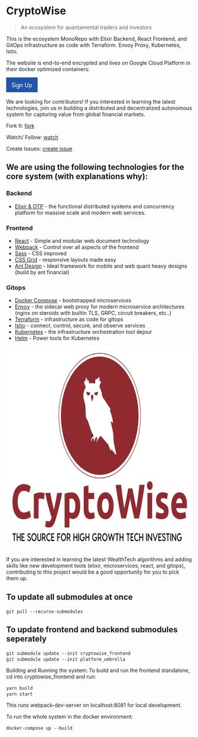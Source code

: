 # CryptoWise
> An ecosystem for quantamental traders and investors

This is the ecosystem MonoRepo with Elixir Backend, React Frontend, and GitOps infrastructure as code with Terraform. Envoy Proxy, Kubernetes, Istio.

The website is end-to-end encrypted and lives on Google Cloud Platform in their docker optimized containers:

[<img src="./misc/media/sign_up.png" height="40" width="85"/>](https://www.cryptowise.ai/signup)

<!-- Watch this Project:

[<img src="https://s18955.pcdn.co/wp-content/uploads/2018/02/github.png" width="25"/>](https://github.com/upstarter/cryptowise/subscription)
 -->

We are looking for contributors! If you interested in learning the latest technologies, join us in building
a distributed and decentralized autonomous system for capturing value from global financial markets.

Fork It:
[fork](https://github.com/upstarter/cryptowise/fork)

Watch/ Follow:
[watch](https://github.com/upstarter/cryptowise/subscription)

Create Issues:
[create issue](https://github.com/upstarter/cryptowise/issues/new)

## We are using the following technologies for the core system (with explanations why):

### Backend
- [Elixir & OTP](www.elixir-lang.org) - the functional distributed systems and concurrency platform for massive scale and modern web services.

### Frontend
- [React](www.reactjs.org) - Simple and modular web document technology
- [Webpack](www.webpack.js.org) - Control over all aspects of the frontend
- [Sass](www.sass-lang.com) - CSS improved
- [CSS Grid](https://developer.mozilla.org/en-US/docs/Web/CSS/CSS_Grid_Layout) - responsive layouts made easy
- [Ant Design](www.ant.design) - Ideal framework for mobile and web quant heavy designs (build by ant financial)

### Gitops
- [Docker Compose](www.docker.com) - bootstrapped microservices
- [Envoy](www.envoyproxy.io) - the sidecar web proxy for modern microservice architectures (nginx on steroids with builtin TLS, GRPC, circuit breakers, etc..)
- [Terraform](www.terraform.io) - infrastructure as code for gitops
- [Istio](www.istio.io) - connect, control, secure, and observe services
- [Kubernetes](www.kubernetes.io) - the infrastructure orchestration tool dejour
- [Helm](www.helm.sh) - Power tools for Kubernetes
 <!-- ![](./docs/assets/particle-background.gif) -->
<img src="./misc/media/color_logo_with_background.png" width="100%" height="550">

If you are interested in learning the latest WealthTech algorithms and adding skills like new development tools (elixir, microservices, react, and gitops), contributing to this project would be a good opportunity for you to pick them up.

## To update all submodules at once
`git pull --recurse-submodules`

## To update frontend and backend submodules seperately
```
git submodule update --init cryptowise_frontend
git submodule update --init platform_umbrella
```

Building and Running the system:
To build and run the frontend standalone, cd into cryptowise_frontend and run:
```
yarn build
yarn start
```
This runs webpack-dev-server on localhost:8081 for local development.

To run the whole system in the docker environment:
```
docker-compose up --build
```
